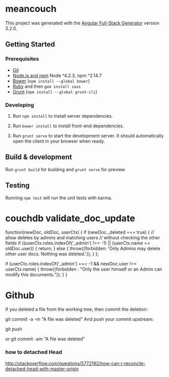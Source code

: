 # meancouch

This project was generated with the [Angular Full-Stack Generator](https://github.com/DaftMonk/generator-angular-fullstack) version 3.2.0.

## Getting Started

### Prerequisites

- [Git](https://git-scm.com/)
- [Node.js and npm](nodejs.org) Node ^4.2.3, npm ^2.14.7
- [Bower](bower.io) (`npm install --global bower`)
- [Ruby](https://www.ruby-lang.org) and then `gem install sass`
- [Grunt](http://gruntjs.com/) (`npm install --global grunt-cli`)

### Developing

1. Run `npm install` to install server dependencies.

2. Run `bower install` to install front-end dependencies.

3. Run `grunt serve` to start the development server. It should automatically open the client in your browser when ready.

## Build & development

Run `grunt build` for building and `grunt serve` for preview.

## Testing

Running `npm test` will run the unit tests with karma.

# couchdb validate_doc_update

function(newDoc, oldDoc, userCtx) {
    if (newDoc._deleted === true) {
        // allow deletes by admins and matching users
        // without checking the other fields
        if ((userCtx.roles.indexOf('_admin') !== -1) ||
            (userCtx.name == oldDoc.user)) {
            return;
        } else {
            throw({forbidden: 'Only Admins may delete other user docs. Nothing was deleted.'});
        }
    };

  if (userCtx.roles.indexOf('_admin') === -1 && newDoc.user !== userCtx.name) {
    throw({forbidden : "Only the user himself or an Admin can modify this documents."});
  }
}

# Github

If you deleted a file from the working tree, then commit the deletion:

git commit -a -m "A file was deleted"
And push your commit upstream:

git push
      
or git commit -am "A file was deleted"

### how to detached Head
http://stackoverflow.com/questions/5772192/how-can-i-reconcile-detached-head-with-master-origin
